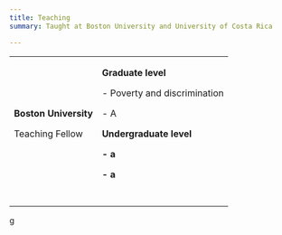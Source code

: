 ```yaml
---
title: Teaching
summary: Taught at Boston University and University of Costa Rica

---
```



<table width="100%">
<tbody>
<tr>
<td >
<p><strong>Boston University</strong></p>
<p>Teaching Fellow</p>
</td>
<td>
<p><strong>Graduate level</strong></p>
<p>- Poverty and discrimination</p>
<p>- A</p>
<p><strong>Undergraduate level</strong></p>
<p><strong>- a</strong></p>
<p><strong>- a</strong></p>
</td>
</tr>
<tr>
<td>&nbsp;</td>
<td>&nbsp;</td>
</tr>
</tbody>
</table>g